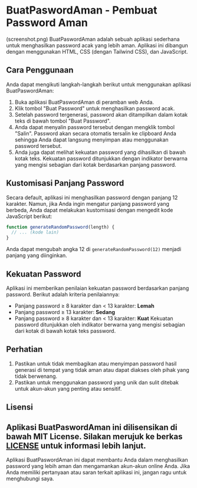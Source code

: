 # BuatPaswordAman - Pembuat Password Aman
(screenshot.png)
BuatPaswordAman adalah sebuah aplikasi sederhana untuk menghasilkan password acak yang lebih aman. Aplikasi ini dibangun dengan menggunakan HTML, CSS (dengan Tailwind CSS), dan JavaScript.
## Cara Penggunaan
Anda dapat mengikuti langkah-langkah berikut untuk menggunakan aplikasi BuatPaswordAman:
1. Buka aplikasi BuatPaswordAman di peramban web Anda.
2. Klik tombol "Buat Password" untuk menghasilkan password acak.
3. Setelah password tergenerasi, password akan ditampilkan dalam kotak teks di bawah tombol "Buat Password".
4. Anda dapat menyalin password tersebut dengan mengklik tombol "Salin". Password akan secara otomatis tersalin ke clipboard Anda sehingga Anda dapat langsung menyimpan atau menggunakan password tersebut.
5. Anda juga dapat melihat kekuatan password yang dihasilkan di bawah kotak teks. Kekuatan password ditunjukkan dengan indikator berwarna yang mengisi sebagian dari kotak berdasarkan panjang password.
## Kustomisasi Panjang Password
Secara default, aplikasi ini menghasilkan password dengan panjang 12 karakter. Namun, jika Anda ingin mengatur panjang password yang berbeda, Anda dapat melakukan kustomisasi dengan mengedit kode JavaScript berikut:
```javascript
function generateRandomPassword(length) {
  // ... (kode lain)
}
```
Anda dapat mengubah angka 12 di `generateRandomPassword(12)` menjadi panjang yang diinginkan.
## Kekuatan Password
Aplikasi ini memberikan penilaian kekuatan password berdasarkan panjang password. Berikut adalah kriteria penilaiannya:
- Panjang password ≥ 8 karakter dan < 13 karakter: **Lemah**
- Panjang password ≥ 13 karakter: **Sedang**
- Panjang password ≥ 8 karakter dan < 13 karakter: **Kuat**
Kekuatan password ditunjukkan oleh indikator berwarna yang mengisi sebagian dari kotak di bawah kotak teks password.
## Perhatian

1. Pastikan untuk tidak membagikan atau menyimpan password hasil generasi di tempat yang tidak aman atau dapat diakses oleh pihak yang tidak berwenang.
2. Pastikan untuk menggunakan password yang unik dan sulit ditebak untuk akun-akun yang penting atau sensitif.
## Lisensi
Aplikasi BuatPaswordAman ini dilisensikan di bawah MIT License. Silakan merujuk ke berkas [LICENSE](LICENSE) untuk informasi lebih lanjut.
---
Aplikasi BuatPaswordAman ini dapat membantu Anda dalam menghasilkan password yang lebih aman dan mengamankan akun-akun online Anda. Jika Anda memiliki pertanyaan atau saran terkait aplikasi ini, jangan ragu untuk menghubungi saya.
